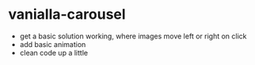 # vanialla-carousel

- get a basic solution working, where images move left or right on click
- add basic animation
- clean code up a little